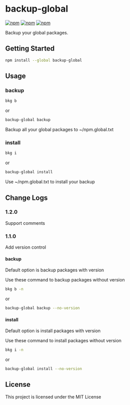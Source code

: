 # backup-global
[![npm](https://img.shields.io/npm/dt/backup-global.svg)]() [![npm](https://img.shields.io/npm/v/backup-global.svg)]() [![npm](https://img.shields.io/npm/l/backup-global.svg)]()

Backup your global packages.

## Getting Started

```bash
npm install --global backup-global
```

## Usage

### backup

```bash
bkg b
```

or

```bash
backup-global backup
```

Backup all your global packages to ~/npm.global.txt

### install

```bash
bkg i
```

or

```bash
backup-global install
```

Use ~/npm.global.txt to install your backup

## Change Logs

### 1.2.0
Support comments

### 1.1.0
Add version control

#### backup

Default option is backup packages with version

Use these command to backup packages without version

```bash
bkg b -n
```

or

```bash
backup-global backup --no-version
```

#### install

Default option is install packages with version

Use these command to install packages without version

```bash
bkg i -n
```

or

```bash
backup-global install --no-version
```


## License

This project is licensed under the MIT License
